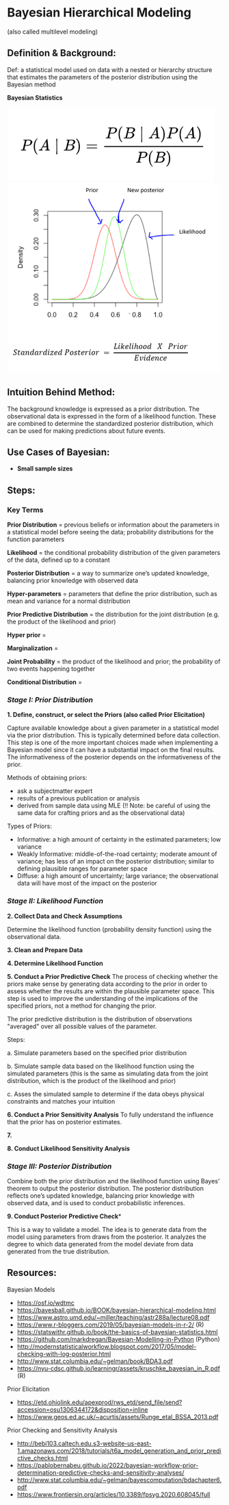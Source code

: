# Bayesian Hierarchical Modeling 
(also called multilevel modeling)

## Definition & Background:
Def: a statistical model used on data with a nested or hierarchy structure that estimates the parameters of the posterior distribution using the Bayesian method

**Bayesian Statistics**

![This is an image of Bayes Theorem](images/bayes_formula.PNG)
![This is an image of intuition of Bayesian Statistics](images/bayes_distro_graph_2.PNG)


## Intuition Behind Method:
The background knowledge is expressed as a prior distribution.  The observational data is expressed in the form of a likelihood function. These are combined to determine the standardized posterior distribution, which can be used for making predictions about future events.

## Use Cases of Bayesian:
- **Small sample sizes**

## Steps:
### Key Terms ###

**Prior Distribution** = previous beliefs or information about the parameters in a statistical model before seeing the data; probability distributions for the function parameters

**Likelihood** = the conditional probability distribution of the given parameters of the data, defined up to a constant

**Posterior Distribution** = a way to summarize one’s updated knowledge, balancing prior knowledge with observed data

**Hyper-parameters** = parameters that define the prior distribution, such as mean and variance for a normal distribution

**Prior Predictive Distribution** = the distribution for the joint distribution (e.g. the product of the likelihood and prior)

**Hyper prior** =

**Marginalization** =

**Joint Probability** = the product of the likelihood and prior; the probability of two events happening together

**Conditional Distribution** =


### _Stage I: Prior Distribution_ ###

**1. Define, construct, or select the Priors (also called Prior Elicitation)**

Capture available knowledge about a given parameter in a statistical model via the prior distribution. This is typically determined before data collection. This step is one of the more important choices made when implementing a Bayesian model since it can have a substantial impact on the final results. The informativeness of the posterior depends on the informativeness of the prior.

Methods of obtaining priors:
- ask a subjectmatter expert
- results of a previous publication or analysis
- derived from sample data using MLE (!! Note: be careful of using the same data for crafting priors and as the observational data)

Types of Priors:
- Informative: a high amount of certainty in the estimated parameters; low variance
- Weakly Informative: middle-of-the-road certainty; moderate amount of variance; has less of an impact on the posterior distribution; similar to defining plausible ranges for parameter space
- Diffuse: a high amount of uncertainty; large variance; the observational data will have most of the impact on the posterior


### _Stage II: Likelihood Function_ ###

**2. Collect Data and Check Assumptions**

Determine the likelihood function (probability density function) using the observational data.

**3. Clean and Prepare Data**

**4. Determine Likelihood Function**



**5. Conduct a Prior Predictive Check**
The process of checking whether the priors make sense by generating data according to the prior in order to assess whether the results are within the plausible parameter space. This step is used to improve the understanding of the implications of the specified priors, not a method for changing the prior.

The prior predictive distribution is the distribution of observations "averaged" over all possible values of the parameter.

Steps:

a. Simulate parameters based on the specified prior distribution

b. Simulate sample data based on the likelihood function using the simulated parameters (this is the same as simulating data from the joint distribution, which is the product of the likelihood and prior)

c. Asses the simulated sample to determine if the data obeys physical constraints and matches your intuition


**6. Conduct a Prior Sensitivity Analysis**
To fully understand the influence that the prior has on posterior estimates.


**7.**




**8. Conduct Likelihood Sensitivity Analysis**


### _Stage III: Posterior Distribution_ ###
Combine both the prior distribution and the likelihood function using Bayes’ theorem to output the posterior distribution. The posterior distribution reflects one’s updated knowledge, balancing prior knowledge with observed data, and is used to conduct probabilistic inferences. 


**9. Conduct Posterior Predictive Check***

This is a way to validate a model. The idea is to generate data from the model using parameters from draws from the posterior. It analyzes the degree to which data generated from the model deviate from data generated from the true distribution.





## Resources:
Bayesian Models
- https://osf.io/wdtmc
- https://bayesball.github.io/BOOK/bayesian-hierarchical-modeling.html
- https://www.astro.umd.edu/~miller/teaching/astr288a/lecture08.pdf
- https://www.r-bloggers.com/2019/05/bayesian-models-in-r-2/ (R)
- https://statswithr.github.io/book/the-basics-of-bayesian-statistics.html
- https://github.com/markdregan/Bayesian-Modelling-in-Python (Python)
- http://modernstatisticalworkflow.blogspot.com/2017/05/model-checking-with-log-posterior.html
- http://www.stat.columbia.edu/~gelman/book/BDA3.pdf
- https://nyu-cdsc.github.io/learningr/assets/kruschke_bayesian_in_R.pdf (R)


Prior Elicitation

- https://etd.ohiolink.edu/apexprod/rws_etd/send_file/send?accession=osu1306344172&disposition=inline
- https://www.geos.ed.ac.uk/~acurtis/assets/Runge_etal_BSSA_2013.pdf

Prior Checking and Sensitivity Analysis
- http://bebi103.caltech.edu.s3-website-us-east-1.amazonaws.com/2018/tutorials/t6a_model_generation_and_prior_predictive_checks.html
- https://pablobernabeu.github.io/2022/bayesian-workflow-prior-determination-predictive-checks-and-sensitivity-analyses/
- http://www.stat.columbia.edu/~gelman/bayescomputation/bdachapter6.pdf
- https://www.frontiersin.org/articles/10.3389/fpsyg.2020.608045/full


